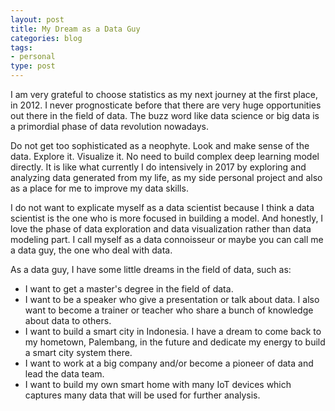 ```yaml
---
layout: post
title: My Dream as a Data Guy
categories: blog
tags:
- personal
type: post
---
```


I am very grateful to choose statistics as my next journey at the first place, in 2012. I never prognosticate before that there are very huge opportunities out there in the field of data. The buzz word like data science or big data is a primordial phase of data revolution nowadays.

Do not get too sophisticated as a neophyte. Look and make sense of the data. Explore it. Visualize it. No need to build complex deep learning model directly.
It is like what currently I do intensively in 2017 by exploring and analyzing data generated from my life, as my side personal project and also as a place for me to improve my data skills.

I do not want to explicate myself as a data scientist because I think a data scientist is the one who is more focused in building a model. And honestly, I love the phase of data exploration and data visualization rather than data modeling part. I call myself as a data connoisseur or maybe you can call me a data guy, the one who deal with data. 

As a data guy, I have some little dreams in the field of data, such as:
* I want to get a master's degree in the field of data.
* I want to be a speaker who give a presentation or talk about data. I also want to become a trainer or teacher who share a bunch of knowledge about data to others.
* I want to build a smart city in Indonesia. I have a dream to come back to my hometown, Palembang, in the future and dedicate my energy to build a smart city system there.
* I want to work at a big company and/or become a pioneer of data and lead the data team.
* I want to build my own smart home with many IoT devices which captures many data that will be used for further analysis.

